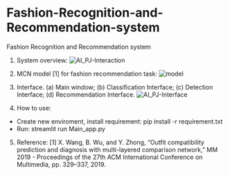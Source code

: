 # Fashion-Recognition-and-Recommendation-system
Fashion Recognition and Recommendation system
1. System overview:
![AI_PJ-Interaction](https://user-images.githubusercontent.com/35287087/206892877-8732efec-d4f9-44c5-a325-099bec07d89a.png)

2. MCN model [1] for fashion recommendation task:
![model](https://user-images.githubusercontent.com/35287087/206892914-1291258b-adad-4e53-914d-8e45ec7c489b.png)

3. Interface. (a) Main window; (b) Classification Interface; (c) Detection Interface; (d) Recommendation Interface.
![AI_PJ-Interface](https://user-images.githubusercontent.com/35287087/206892948-69aced18-f6e5-47e9-bc1e-36ca0803fdd4.png)

4. How to use:
- Create new enviroment, install requirement: pip install -r requirement.txt
- Run: streamlit run Main_app.py 

5. Reference:
[1] X. Wang, B. Wu, and Y. Zhong, “Outfit compatibility prediction and diagnosis with multi-layered comparison network,” MM 2019 - Proceedings of the 27th ACM International Conference on Multimedia, pp. 329–337, 2019.
